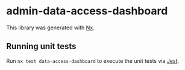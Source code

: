 # admin-data-access-dashboard

This library was generated with [Nx](https://nx.dev).

## Running unit tests

Run `nx test data-access-dashboard` to execute the unit tests via [Jest](https://jestjs.io).
